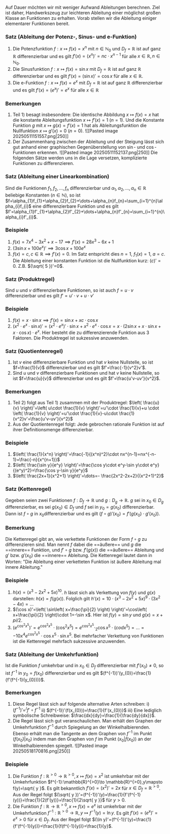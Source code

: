 Auf Dauer möchten wir mit weniger Aufwand Ableitungen berechnen. Ziel ist daher, Handwerkszeug zur leichteren Ableitung einer möglichst großen Klasse an Funktionen zu erhalten. Vorab stellen wir die Ableitung einiger elementarer Funktionen bereit.

### Satz (Ableitung der Potenz-, Sinus- und e-Funktion)
1) Die Potenzfunktion $f:x\mapsto f(x)=x^n$ mit $n\in \mathbb{N}_{0}$ und $D_{f}=\mathbb{R}$ ist auf ganz $\mathbb{R}$ differenzierbar und es gilt $f'(x)=(x^n)'=nc\cdot x^{n-1}$ für alle $x \in\mathbb{R}, n\in \mathbb{N}_{0}$.
2) Die Sinusfunktion $f:x\mapsto f(x)=\sin x$ mit $D_{f}=\mathbb{R}$ ist auf ganz $\mathbb{R}$ differenzierbar und es gilt $f'(x)=(\sin x)'=\cos x$ für alle $x \in \mathbb{R}$.
3) Die e-Funktion $f:x\mapsto f(x)=e^x$ mit $D_{f}=\mathbb{R}$ ist auf ganz $\mathbb{R}$ differenzierbar und es gilt $f'(x)=(e^x)'=e^x$ für alle $x \in \mathbb{R}$

### Bemerkungen
1) Teil 1) besagt insbesondere: Die identische Abbildung $x\mapsto f(x)=x$ hat die konstante Ableitungsfunktion $x\mapsto f'(x)=1\ (n=1)$.
	Und die Konstante Funktion $g$ mit $x\mapsto g(x)=f'(x)=1$ hat als Ableitungsfunktion die Nullfunktion $x\mapsto g'(x)=0\ (n=0)$.
	![[Pasted image 20250511151557.png|250]]
2) Der Zusammenhang zwischen der Ableitung und der Steigung lässt sich gut anhand einer graphischen Gegenüberstellung von $\sin$- und $\cos$-Funktionen erkennen.
	![[Pasted image 20250511152137.png|250]]
	Die folgenden Sätze werden uns in die Lage versetzen, komplizierte Funktionen zu differenzieren.

### Satz (Ableitung einer Linearkombination)
Sind die Funktionen $f_{1},f_{2},\dots,f_{n}$ differenzierbar und $\alpha_{1},\alpha_{2},\dots,\alpha_{n}\in \mathbb{R}$ beliebige Konstanten $(n\in \mathbb{N})$, so ist $f=\alpha_{1}f_{1}+\alpha_{2}f_{2}+\dots+\alpha_{n}f_{n}=\sum_{i=1}^{n}\alpha_{i}f_{i}$ eine differenzierbare Funktion und es gilt $f'=\alpha_{1}f'_{1}+\alpha_{2}f'_{2}+\dots+\alpha_{n}f'_{n}=\sum_{i=1}^{n}\alpha_{i}f'_{i}$.

### Beispiele
1) $f(x)=7x^4-3x^2+x-17\implies f'(x)=28x^3-6x+1$
2) $(3\sin x+100e^x)'\implies 3\cos x+100e^x$
3) $f(x)=c,c\in \mathbb{R}\implies f'(x)=0$. Im Satz entspricht dies $n=1,\ f_{1}(x)=1,\ a=c$. Die Ableitung einer konstanten Funktion ist die Nullfunktion kurz: $(c)'=0$. Z.B. $(\sqrt{ 5 })'=0$.

### Satz (Produktregel)
Sind $u$ und $v$ differenzierbare Funktionen, so ist auch $f=u\cdot v$ differenzierbar und es gilt $f'=u'\cdot v+u\cdot v'$

### Beispiele
1) $f(x)=x \cdot \sin x\implies f'(x)=\sin x+xc\cdot \cos x$
2) $(x^2\cdot e^x\cdot \sin x)'=(x^2\cdot e^x)'\cdot \sin x+x^2\cdot e^x\cdot \cos x=x\cdot(2\sin x+x\cdot \sin x+x\cdot \cos x)\cdot e^x$. Hier besteht die zu differenzierende Funktion aus 3 Faktoren. Die Produktregel ist sukzessive anzuwenden.

### Satz (Quotientenregel)
1) Ist $v$ eine differenzierbare Funktion und hat $v$ keine Nullstelle, so ist $f=\frac{1}{v}$ differenzierbar und es gilt $f'=\frac{-1}{v^2}v'$.
2) Sind $u$ und $v$ differenzierbare Funktionen und hat $v$ keine Nullstelle, so ist $f=\frac{u}{v}$ differenzierbar und es gilt $f'=\frac{u'v-uv'}{v^2}$.

### Bemerkungen
1) Teil 2) folgt aus Teil 1) zusammen mit der Produktregel: $\left( \frac{u}{v} \right)'=\left( u\cdot \frac{1}{v} \right)'=u'\cdot \frac{1}{v}+u \cdot \left( \frac{1}{v} \right)'=u'\cdot \frac{1}{v}-u\cdot \frac{1}{v^2}v'=\frac{u'v-uv'}{v^2}$
2) Aus der Quotientenregel folgt: Jede gebrochen rationale Funktion ist auf ihrer Definitionsmenge differenzierbar.

### Beispiele
1) $\left( \frac{1}{x^n} \right)'=\frac{-1}{(x^n)^2}\cdot nx^{n-1}=nx^{-n-1}=\frac{-n}{x^{n+1}}$
2) $\left( \frac{\sin y}{e^y} \right)'=\frac{\cos y\cdot e^y-\sin y\cdot e^y}{(e^y)^2}=\frac{\cos y-\sin y}{e^y}$
3) $\left( \frac{2x+1}{x^2+1} \right)'=\dots=- \frac{2x^2-2x+2}{(x^2+1)^2}$

### Satz (Kettenregel)
Gegeben seien zwei Funktionen $f:D_{f}\to \mathbb{R}$ und $g:D_{g}\to \mathbb{R}$. $g$ sei in $x_{0}\in D_{g}$ differenzierbar, es sei $g(x_{0})\in D_{f}$ und $f$ sei in $y_{0}=g(x_{0})$ differenzierbar. Dann ist $f\circ g$ in $x_{0}$differenzierbar und es gilt $(f\circ g)'(x_{0})=f'(g(x_{0})\cdot g'(x_{0}))$.

### Bemerkung
Die Kettenregel gibt an, wie verkettete Funktionen der Form $f\circ g$ zu differenzieren sind. Man nennt $f$ dabei die ==äußere== und $g$ die ==innere== Funktion, und $f'\circ g$ bzw. $f'(g(x))$ die ==äußere== Ableitung und $g'$ bzw. $g'(x_{0})$ die ==innere== Ableitung.
Die Kettenregel lautet dann in Worten: "Die Ableitung einer verketteten Funktion ist äußere Ableitung mal innere Ableitung."

### Beispiele
1) $h(x)=(x^3-2x^2+5x)^{10}$. $h$ lässt sich als Verkettung von $f(y)$ und $g(x)$ darstellen: $h(x)=f(g(x))$. Folglich gilt $h'(x)=10\cdot(x^3-2x^2+5x)^9\cdot(3x^2-4x)=\dots$
2) $(\cos x)'=\left( \sin\left( x+\frac{\pi}{2} \right) \right)'=\cos\left( x+\frac{\pi}{2} \right)\cdot 1=-\sin x$. Hier ist $f(y)=\sin y$ und $g(x)=x+pi/2$.
3) $(e^{\cos^2x^5})'=e^{\cos^2x^5}\cdot(\cos^2x^5)=e^{\cos^2x^5}\cdot_{2}\cos x^5\cdot(codx^5)=\dots=-10x^4e^{\cos^2x^5}\cdot \cos x^5\cdot \sin x^5$. Bei mehrfacher Verkettung von Funktionen ist die Kettenregel mehrfach sukzessive anzuwenden.

### Satz (Ableitung der Umkehrfunktion)
Ist die Funktion $f$ umkehrbar und in $x_{0}\in D_{f}$ differenzierbar mit $f'(x_{0})\neq 0$, so ist $f^{-1}$ in $y_{0}=f(x_{0})$ differenzierbar und es gilt $(f^{-1})'(y_{0})=\frac{1}{f'(f^{-1}(y_{0}))}$.

### Bemerkungen
1) Diese Regel lässt sich auf folgende alternative Arten schreiben:
	i) $(f^{-1})'=^/f'\circ f^{-1}$
	ii) $(f^{-1})'(f(x_{0}))=\frac{1}{f'(x_{0})}$
	iii) Eine lediglich symbolische Schreibweise: $\frac{dx}{dy}=\frac{1}{\frac{dy}{dx}}$.
 2) Die Regel lässt sich gut veranschaulichen. Man erhält den Graphen der Umkehrfunktion $f^{-1}$ durch Spiegelung an der Winkelhalbierenden. Ebenso erhält man die Tangente an dem Graphen von $f^{-1}$ im Punkt $(f(x_{0})|x_{0})$ indem man den Graphen von $f$ im Punkt $(x_{0}|f(x_{0}))$ an der Winkelhalbierenden spiegelt. ![[Pasted image 20250518170816.png|250]]

### Beispiele
1) Die Funktion $f:\mathbb{R}^{>0}\to \mathbb{R}^{>0},x\mapsto f(x)=x^2$ ist umkehrbar mit der Umkehrfunktion $f^{-1}:\mathbb{R}^{>0}\to \mathbb{R}^{>0},y\mapsto f(y)=\sqrt{ y }$. Es gilt bekanntlich $f'(x)=(x^2)'=2x$  für $x \in D_{f}=\mathbb{R}^{>0}$. Aus der Regel folgt $(\sqrt{ y })'=(f^{-1})'(y)=\frac{1}{f'(f^{-1}(y))}=\frac{1}{2(f'(y))}=\frac{1}{2\sqrt{ y }}$ für $y>0$.
2) Die Funktion $f:\mathbb{R}\to \mathbb{R}^{>0},x\mapsto f(x)=e^x$ ist umkehrbar mit der Umkehrfunktion $f^{-1}:\mathbb{R}^{>0}\to \mathbb{R},y\mapsto f^{-1}(y)=\ln y$. Es gilt $f'(x)=(e^x)'=e^x>0$ für $x \in D_{f}$. Aus der Regel folgt $(\ln y)'=(f^{-1})'(y)=\frac{1}{f'(f^{-1}(y))}=\frac{1}{f(f^{-1}(y))}=\frac{1}{y}$.